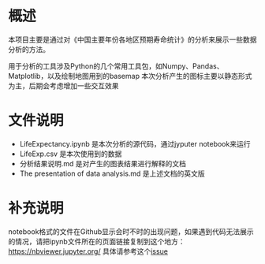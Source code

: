 # 概述

本项目主要是通过对《中国主要年份各地区预期寿命统计》的分析来展示一些数据分析的方法。

用于分析的工具涉及Python的几个常用工具包，如Numpy、Pandas、Matplotlib，以及绘制地图用到的basemap
本次分析产生的图标主要以静态形式为主，后期会考虑增加一些交互效果

# 文件说明

* LifeExpectancy.ipynb 是本次分析的源代码，通过jyputer notebook来运行
* LifeExp.csv 是本次使用到的数据
* 分析结果说明.md 是对产生的图表结果进行解释的文档
* The presentation of data analysis.md 是上述文档的英文版

# 补充说明
notebook格式的文件在Github显示会时不时的出现问题，如果遇到代码无法展示的情况，请把ipynb文件所在的页面链接复制到这个地方：https://nbviewer.jupyter.org/
具体请参考这个[issue](https://github.com/iurisegtovich/PyTherm-applied-thermodynamics/issues/11)
